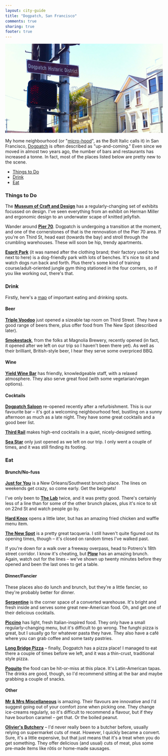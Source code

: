 ```yaml
---
layout: city-guide
title: "Dogpatch, San Francisco"
comments: true
sharing: true
footer: true
---
```


<div class="city-view">
  <a href="{{ root_url }}/images/san-francisco/dogpatch.jpg">
    <img src="/images/san-francisco/dogpatch.jpg">
  </a>
</div>

My home neighbourhood (or "[micro-hood](http://www.thebolditalic.com/articles/2844-microhood-goodness-in-dogpatch)", as the Bolt Italic calls it) in San Francisco, [Dogpatch](http://en.wikipedia.org/wiki/Dogpatch,_San_Francisco) is often described as "up-and-coming." Even since we moved in almost two years ago, the number of bars and restaurants has increased a tonne. In fact, most of the places listed below are pretty new to the scene.

- [Things to Do](#Things-to-Do)
- [Drink](#Drink)
- [Eat](#Eat)

<a name="Things-to-Do"></a>
### Things to Do
The **[Museum of Craft and Design](http://www.sfmcd.org/)** has a regularly-changing set of exhibits focussed on design. I've seen everything from an exhibit on Herman Miller and ergonomic design to an underwater scape of knitted jellyfish.

Wander around **[Pier 70](http://www.pier70sf.com/)**. Dogpatch is undergoing a transition at the moment, and one of the cornerstones of that is the rennovation of the Pier 70 area. If you're on Third St, head east (towards the bay) and stroll through the crumbling warehouses. These will soon be hip, trendy apartments.

**[Esprit Park](http://sfrecpark.org/destination/esprit-park/)** (it was named after the clothing brand; their factory used to be next to here) is a dog-friendly park with lots of benches. It's nice to sit and watch dogs run back and forth. Plus there's some kind of training course/adult-oriented jungle gym thing stationed in the four corners, so if you like working out, there's that.

<a name="Drink"></a>
### Drink

Firstly, here's a [map](https://mapsengine.google.com/map/u/0/edit?mid=zSa_dTkSRnX0.k_Ff5BlXQakY) of important eating and drinking spots.

#### Beer
**[Triple Voodoo](http://www.triplevoodoo.com/triplevoodoo/faces/v2/home.xhtml)** just opened a sizeable tap room on Third Street. They have a good range of beers there, plus offer food from The New Spot (described later).

**[Smokestack](http://www.magnoliasmokestack.com/)**, from the folks at Magnolia Brewery, recently opened (in fact, it opened after we left on our trip so I haven't been there yet). As well as their brilliant, British-style beer, I hear they serve some overpriced BBQ.

#### Wine
**[Yield Wine Bar](http://www.yieldandpause.com/)** has friendly, knowledgeable staff, with a relaxed atmosphere. They also serve great food (with some vegetarian/vegan options).

#### Cocktails
**[Dogpatch Saloon](http://dogpatchsaloon.com/)** re-opened recently after a refurbishment. This is our favourite bar – it's got a welcoming neighbourhood feel, bustling on a sunny afternoon as much as a late night. They have some great cocktails and a good beer list.

**[Third Rail](http://www.thirdrailbarsf.com/)** makes high-end cocktails in a quiet, nicely-designed setting.

**[Sea Star](http://www.yelp.com/biz/sea-star-club-san-francisco-2)** only just opened as we left on our trip. I only went a couple of times, and it was still finding its footing.

<a name="Eat"></a>
### Eat

#### Brunch/No-fuss
**[Just for You](http://www.justforyoucafe.com/)** is a New Orleans/Southwest brunch place. The lines on weekends get crazy, so come early. Get the beignets!

I've only been to **[The Lab](http://thelabcafesf.com/)** twice, and it was pretty good. There's certainly less of a line than for some of the other brunch places, plus it's nice to sit on 22nd St and watch people go by.

**[Hard Knox](http://www.hardknoxcafe.com/)** opens a little later, but has an amazing fried chicken and waffle menu item.

**[The New Spot](http://www.yelp.com/biz/the-new-spot-san-francisco)** is a pretty great tacqueria. I still haven't quite figured out its opening times, though – it's closed on random times I've walked past.

If you're down for a walk over a freeway overpass, head to Potrero's 18th street corridor. I know it's cheating, but **[Plow](http://www.eatatplow.com/)** has an amazing brunch. Again, watch out for the lines – we've shown up twenty minutes before they opened and been the last ones to get a table.

#### Dinner/Fancier
These places also do lunch and brunch, but they're a little fancier, so they're probably better for dinner.

**[Serpentine](http://www.serpentinesf.com/)** is the corner space of a converted warehouse. It's bright and fresh inside and serves some great new-American food. Oh, and get one of their delicious cocktails.

**[Piccino](http://www.piccinocafe.com/)** has light, fresh Italian-inspired food. They only have a small regularly-changing menu, but it's difficult to go wrong. The funghi pizza is great, but I usually go for whatever pasta they have. They also have a café where you can grab coffee and some tasty pastries.

**[Long Bridge Pizza](http://longbridgepizza.com/)** – finally, Dogpatch has a pizza place! I managed to eat there a couple of times before we left, and it was a thin-crust, traditional style pizza.

**[Poquito](http://www.poquitosf.com/)** the food can be hit-or-miss at this place. It's Latin-American tapas. The drinks are good, though, so I'd recommend sitting at the bar and maybe grabbing a couple of snacks.

#### Other
**[Mr & Mrs Miscellaneous](https://www.facebook.com/pages/Mr-and-Mrs-Miscellaneous/126193770733086)** is amazing. Their flavours are innovative and I'd suggest going out of your comfort zone when picking one. They change ice-creams regularly, so it's difficult to recommend a flavour, but if they have bourbon caramel – get that. Or the boiled peanut.

**[Olivier's Butchery](http://www.oliviersbutchery.com/)** – I'd never really been to a butcher before, usually relying on supermarket cuts of meat. However, I quickly became a convert. Sure, it's a little expensive, but that just means that it's a treat when you do get something. They offer delicious (and usual) cuts of meat, plus some pre-made items like rôtis or home-made sausages.



